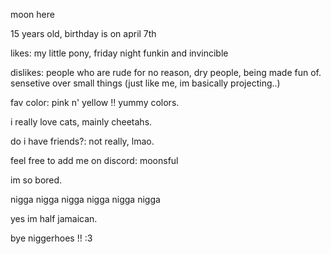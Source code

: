 moon here

15 years old, birthday is on april 7th

likes: my little pony, friday night funkin and invincible

dislikes: people who are rude for no reason, dry people, being made fun of. sensetive over small things (just like me, im basically projecting..)

fav color: pink n' yellow !! yummy colors.

i really love cats, mainly cheetahs.

do i have friends?: not really, lmao.

feel free to add me on discord: moonsful

im so bored.

nigga nigga nigga nigga nigga nigga 

yes im half jamaican.

bye niggerhoes !! :3 
